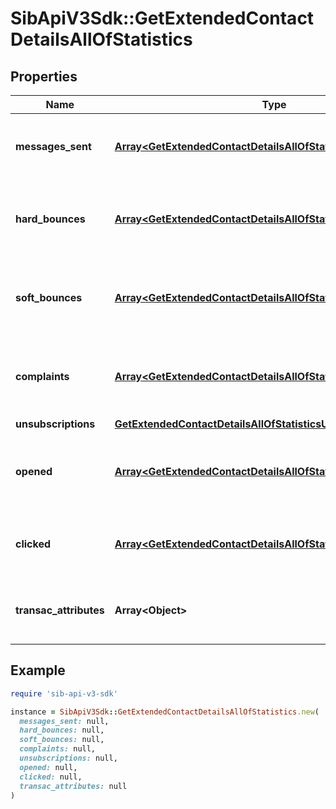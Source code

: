 # SibApiV3Sdk::GetExtendedContactDetailsAllOfStatistics

## Properties

| Name | Type | Description | Notes |
| ---- | ---- | ----------- | ----- |
| **messages_sent** | [**Array&lt;GetExtendedContactDetailsAllOfStatisticsMessagesSent&gt;**](GetExtendedContactDetailsAllOfStatisticsMessagesSent.md) | Listing of the sent campaign for the contact | [optional] |
| **hard_bounces** | [**Array&lt;GetExtendedContactDetailsAllOfStatisticsMessagesSent&gt;**](GetExtendedContactDetailsAllOfStatisticsMessagesSent.md) | Listing of the hardbounes generated by the contact | [optional] |
| **soft_bounces** | [**Array&lt;GetExtendedContactDetailsAllOfStatisticsMessagesSent&gt;**](GetExtendedContactDetailsAllOfStatisticsMessagesSent.md) | Listing of the softbounes generated by the contact | [optional] |
| **complaints** | [**Array&lt;GetExtendedContactDetailsAllOfStatisticsMessagesSent&gt;**](GetExtendedContactDetailsAllOfStatisticsMessagesSent.md) | Listing of the complaints generated by the contact | [optional] |
| **unsubscriptions** | [**GetExtendedContactDetailsAllOfStatisticsUnsubscriptions**](GetExtendedContactDetailsAllOfStatisticsUnsubscriptions.md) |  | [optional] |
| **opened** | [**Array&lt;GetExtendedContactDetailsAllOfStatisticsOpened&gt;**](GetExtendedContactDetailsAllOfStatisticsOpened.md) | Listing of the openings generated by the contact | [optional] |
| **clicked** | [**Array&lt;GetExtendedContactDetailsAllOfStatisticsClicked&gt;**](GetExtendedContactDetailsAllOfStatisticsClicked.md) | Listing of the clicks generated by the contact | [optional] |
| **transac_attributes** | **Array&lt;Object&gt;** | Listing of the transactional attributes for the contact | [optional] |

## Example

```ruby
require 'sib-api-v3-sdk'

instance = SibApiV3Sdk::GetExtendedContactDetailsAllOfStatistics.new(
  messages_sent: null,
  hard_bounces: null,
  soft_bounces: null,
  complaints: null,
  unsubscriptions: null,
  opened: null,
  clicked: null,
  transac_attributes: null
)
```

